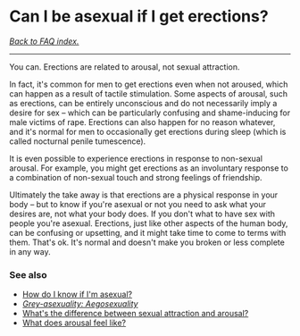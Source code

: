 # Can I be asexual if I get erections?

[*Back to FAQ index.*](w/asexuality/faq)

---

You can. Erections are related to arousal, not sexual attraction.

In fact, it's common for men to get erections even when not aroused, which can happen as a result of tactile stimulation. Some aspects of arousal, such as erections, can be entirely unconscious and do not necessarily imply a desire for sex – which can be particularly confusing and shame-inducing for male victims of rape. Erections can also happen for no reason whatever, and it's normal for men to occasionally get erections during sleep (which is called nocturnal penile tumescence).

It is even possible to experience erections in response to non-sexual arousal. For example, you might get erections as an involuntary response to a combination of non-sexual touch and strong feelings of friendship.

Ultimately the take away is that erections are a physical response in your body – but to know if you're asexual or not you need to ask what your desires are, not what your body does. If you don't what to have sex with people you're asexual. Erections, just like other aspects of the human body, can be confusing or upsetting, and it might take time to come to terms with them. That's ok. It's normal and doesn't make you broken or less complete in any way.

### See also

* [How do I know if I'm asexual?](w/asexuality/faq/how_do_i_know)
* [*Grey-asexuality: Aegosexuality*](w/asexuality/grey-asexuality#wiki_aegosexuality)
* [What's the difference between sexual attraction and arousal?](w/asexuality/faq/whats_the_difference_between_sexual_attraction_and_arousal)
* [What does arousal feel like?](w/asexuality/faq/what_does_arousal_feel_like)